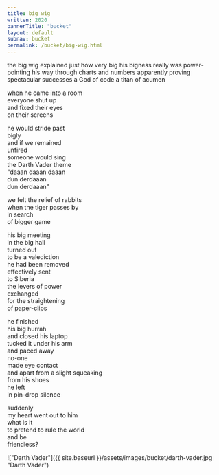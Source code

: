 ```yaml
---
title: big wig
written: 2020
bannerTitle: "bucket" 
layout: default
subnav: bucket
permalink: /bucket/big-wig.html
---
```


<div class="poem">
the big wig explained  
just how very big  
his bigness really was  
power-pointing his way  
through charts and numbers  
apparently proving  
spectacular successes  
a God of code  
a titan of acumen  


when he came into a room  
everyone shut up  
and fixed their eyes  
on their screens  


he would stride past  
bigly  
and if we remained  
unfired  
someone would sing  
the Darth Vader theme  
"daaan daaan daaan  
dun derdaaan  
dun derdaaan"  


we felt the relief of rabbits  
when the tiger passes by  
in search  
of bigger game  


his big meeting  
in the big hall  
turned out  
to be a valediction  
he had been removed  
effectively sent  
to Siberia  
the levers of power  
exchanged  
for the straightening  
of paper-clips  


he finished  
his big hurrah  
and closed his laptop  
tucked it under his arm  
and paced away  
no-one  
made eye contact  
and apart from a slight squeaking  
from his shoes  
he left  
in pin-drop silence  


suddenly  
my heart went out to him  
what is it  
to pretend to rule the world  
and be  
friendless?  
</div>


!["Darth Vader"]({{ site.baseurl }}/assets/images/bucket/darth-vader.jpg "Darth Vader")  
